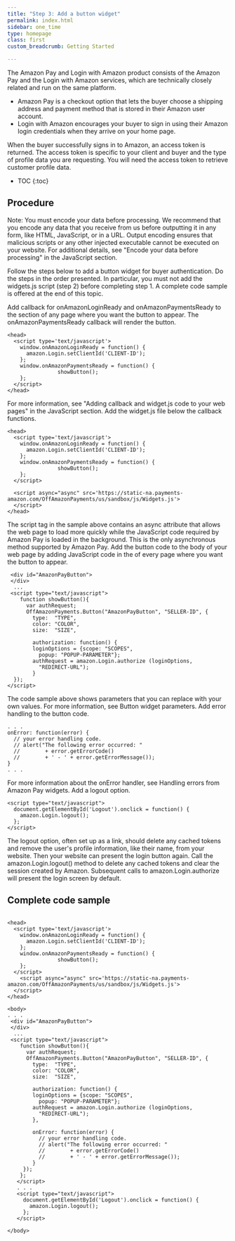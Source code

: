 ```yaml
---
title: "Step 3: Add a button widget"
permalink: index.html
sidebar: one_time
type: homepage
class: first
custom_breadcrumb: Getting Started

---
```


The Amazon Pay and Login with Amazon product consists of the Amazon Pay and the Login with Amazon services, which are technically closely related and run on the same platform.

* Amazon Pay is a checkout option that lets the buyer choose a shipping address and payment method that is stored in their Amazon user account.
* Login with Amazon encourages your buyer to sign in using their Amazon login credentials when they arrive on your home page.

When the buyer successfully signs in to Amazon, an access token is returned. The access token is specific to your client and buyer and the type of profile data you are requesting. You will need the access token to retrieve customer profile data.

* TOC
{:toc}

## Procedure

Note: You must encode your data before processing. We recommend that you encode any data that you receive from us before outputting it in any form, like HTML, JavaScript, or in a URL. Output encoding ensures that malicious scripts or any other injected executable cannot be executed on your website. For additional details, see "Encode your data before processing" in the JavaScript section.

Follow the steps below to add a button widget for buyer authentication. Do the steps in the order presented. In particular, you must not add the widgets.js script (step 2) before completing step 1. A complete code sample is offered at the end of this topic.

Add callback for onAmazonLoginReady and onAmazonPaymentsReady to the <head> section of any page where you want the button to appear. The onAmazonPaymentsReady callback will render the button.

``` 
<head>
  <script type='text/javascript'>
    window.onAmazonLoginReady = function() {
      amazon.Login.setClientId('CLIENT-ID');
    };
    window.onAmazonPaymentsReady = function() {
                showButton();
    };
  </script>
</head>
```

For more information, see "Adding callback and widget.js code to your web pages" in the JavaScript section.
Add the widget.js file below the callback functions.

```
<head>
  <script type='text/javascript'>
    window.onAmazonLoginReady = function() {
      amazon.Login.setClientId('CLIENT-ID');
    };
    window.onAmazonPaymentsReady = function() {
                showButton();
    };
  </script>

  <script async="async" src='https://static-na.payments-amazon.com/OffAmazonPayments/us/sandbox/js/Widgets.js'>
  </script>
</head>
```

The script tag in the sample above contains an async attribute that allows the web page to load more quickly while the JavaScript code required by Amazon Pay is loaded in the background. This is the only asynchronous method supported by Amazon Pay.
Add the button code to the body of your web page by adding JavaScript code in the <body> of every page where you want the button to appear.

```
 <div id="AmazonPayButton">
 </div>
  ...
 <script type="text/javascript">
    function showButton(){
      var authRequest; 
      OffAmazonPayments.Button("AmazonPayButton", "SELLER-ID", { 
        type:  "TYPE", 
        color: "COLOR", 
        size:  "SIZE", 

        authorization: function() { 
        loginOptions = {scope: "SCOPES", 
          popup: "POPUP-PARAMETER"}; 
        authRequest = amazon.Login.authorize (loginOptions, 
          "REDIRECT-URL"); 
        } 
  }); 
</script>
```

The code sample above shows parameters that you can replace with your own values. For more information, see Button widget parameters.
Add error handling to the button code.

```
. . .
onError: function(error) { 
  // your error handling code.
  // alert("The following error occurred: " 
  //        + error.getErrorCode() 
  //        + ' - ' + error.getErrorMessage());
} 
. . .
```

For more information about the onError handler, see Handling errors from Amazon Pay widgets.
Add a logout option.

```
<script type="text/javascript">
  document.getElementById('Logout').onclick = function() {
    amazon.Login.logout();
  };
</script>
```

The logout option, often set up as a link, should delete any cached tokens and remove the user's profile information, like their name, from your website. Then your website can present the login button again. Call the amazon.Login.logout() method to delete any cached tokens and clear the session created by Amazon. Subsequent calls to amazon.Login.authorize will present the login screen by default.



## Complete code sample

```

<head>
  <script type='text/javascript'>
    window.onAmazonLoginReady = function() {
      amazon.Login.setClientId('CLIENT-ID');
    };
    window.onAmazonPaymentsReady = function() {
                showButton();
    };
  </script>
    <script async="async" src='https://static-na.payments-amazon.com/OffAmazonPayments/us/sandbox/js/Widgets.js'>
  </script>
</head>

<body>
. . .
 <div id="AmazonPayButton">
 </div>
  ...
 <script type="text/javascript">
    function showButton(){
      var authRequest; 
      OffAmazonPayments.Button("AmazonPayButton", "SELLER-ID", { 
        type:  "TYPE", 
        color: "COLOR", 
        size:  "SIZE", 

        authorization: function() { 
        loginOptions = {scope: "SCOPES", 
          popup: "POPUP-PARAMETER"}; 
        authRequest = amazon.Login.authorize (loginOptions, 
          "REDIRECT-URL"); 
        }, 
 
        onError: function(error) { 
          // your error handling code.
          // alert("The following error occurred: " 
          //        + error.getErrorCode() 
          //        + ' - ' + error.getErrorMessage());
        } 
     });
    }; 
   </script>
   . . .
   <script type="text/javascript">
     document.getElementById('Logout').onclick = function() {
       amazon.Login.logout();
     };
   </script>

</body>
```




